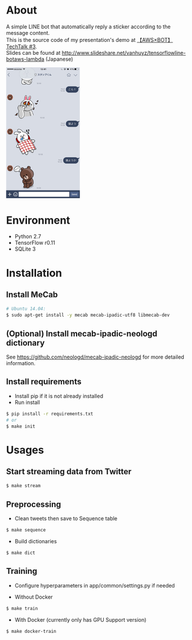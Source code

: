 # About
A simple LINE bot that automatically reply a sticker according to the message content. <br />
This is the source code of my presentation's demo at [【AWS×BOT】TechTalk #3](http://lig.connpass.com/event/41826/). <br />
Slides can be found at http://www.slideshare.net/vanhuyz/tensorflowline-botaws-lambda (Japanese)

<img src="linebot-demo.png" alt="Demo" style="width: 200px;"/>

# Environment
* Python 2.7
* TensorFlow r0.11
* SQLite 3

# Installation

## Install MeCab

```bash
# Ubuntu 14.04:
$ sudo apt-get install -y mecab mecab-ipadic-utf8 libmecab-dev
```

## (Optional) Install mecab-ipadic-neologd dictionary
See https://github.com/neologd/mecab-ipadic-neologd for more detailed information.

## Install requirements

* Install pip if it is not already installed
* Run install

```bash
$ pip install -r requirements.txt
# or
$ make init
```

# Usages
## Start streaming data from Twitter

```bash
$ make stream
```

## Preprocessing
* Clean tweets then save to Sequence table

```bash
$ make sequence
```

* Build dictionaries

```bash
$ make dict
```

## Training

* Configure hyperparameters in app/common/settings.py if needed

* Without Docker

```bash
$ make train
```

* With Docker (currently only has GPU Support version)
```bash
$ make docker-train
```

